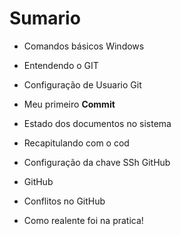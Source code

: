 # Sumario 





- Comandos básicos Windows

- Entendendo o GIT

- Configuração de Usuario Git

- Meu primeiro **Commit** 

- Estado dos documentos no sistema

- Recapitulando com o cod

- Configuração da chave SSh GitHub

- GitHub 

- Conflitos no GitHub

- Como realente foi na pratica!
